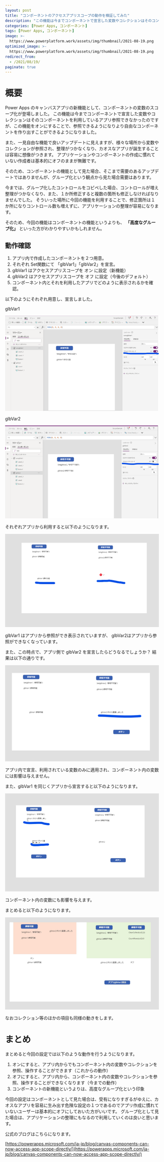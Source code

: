 ```yaml
---
layout: post
title: "コンポーネントのアクセスアプリスコープの動作を検証してみた"
description: "この機能は今までコンポーネントで宣言した変数やコレクションはそのコンポーネントを利用しているアプリ参照できなかったのですが、この機能をオンにすることで、参照できるようになりより自由なコンポーネントを作り出すことができるようになりました。"
categories: [Power Apps, コンポーネント]
tags: [Power Apps, コンポーネント]
image: >-
  https://www.powerplatform.work/assets/img/thumbnail/2021-08-19.png
optimized_image: >-
  https://www.powerplatform.work/assets/img/thumbnail/2021-08-19.png
redirect_from:
  - /2021/08/19/
paginate: true
---
```


# 概要

Power Apps のキャンバスアプリの新機能として、コンポーネントの変数のスコープ化が登場しました。
この機能は今までコンポーネントで宣言した変数やコレクションはそのコンポーネントを利用しているアプリ参照できなかったのですが、この機能をオンにすることで、参照できるようになりより自由なコンポーネントを作り出すことができるようになりました。

また、一見自由な機能で良いアップデートに見えますが、様々な場所から変数やコレクションが参照され、整理がつかなくなり、カオスなアプリが誕生することは容易に想像がつきます。
アプリケーションやコンポーネントの作成に慣れていない作成者は基本的にオフのままが無難です。

そのため、コンポーネントの機能として見た場合、そこまで需要のあるアップデートではありませんが、グループ化という観点から見た場合需要はあります。

今までは、グループ化したコントロールをコピペした場合、コントロールが増え整理がつかなくなり、また、１か所修正すると複数の箇所も修正しなければなりませんでした。
そういった場所に今回の機能を利用することで、修正箇所は１か所になりコントロール数も増えずに、アプリケーションの整理が容易になります。

そのため、今回の機能はコンポーネントの機能というよりも、 **「高度なグループ化」** といった方がわかりやすいかもしれません。

## 動作確認

1. アプリ内で作成したコンポーネントを２つ用意。
2. それぞれ Set関数にて 「glbVar1」「glbVar2」を宣言。
3. glbVar1 はアクセスアプリスコープを オン に設定（新機能）
4. glbVar2 はアクセスアプリスコープを オフ に設定（今後のデフォルト）
5. コンポーネント内とそれを利用したアプリでどのように表示されるかを確認。

以下のようにそれぞれ用意し、宣言しました。

glbVar1

<a class="post-image" href="/assets/blogpost/2021/2021-08-19-1.png">
<img itemprop="image" src="/assets/blogpost/2021/2021-08-19-1.png" alt="glbVar1" />
</a>
<br>

glbVar2

<a class="post-image" href="/assets/blogpost/2021/2021-08-19-2.png">
<img itemprop="image" src="/assets/blogpost/2021/2021-08-19-2.png" alt="glbVar2" />
</a>
<br>

それぞれアプリから利用すると以下のようになります。


<a class="post-image" href="/assets/blogpost/2021/2021-08-19-4.png">
<img itemprop="image" src="/assets/blogpost/2021/2021-08-19-4.png" alt="glbVar2" />
</a>
<br>

glbVar1 はアプリから参照ができ表示されていますが、 glbVar2はアプリから参照ができなくなっています。

また、この時点で、アプリ側で glbVar2 を宣言したらどうなるでしょうか？
結果は以下の通りです。

<a class="post-image" href="/assets/blogpost/2021/2021-08-19-5.png">
<img itemprop="image" src="/assets/blogpost/2021/2021-08-19-5.png" alt="glbVar2" />
</a>
<br>

アプリ内で宣言、利用されている変数のみに適用され、コンポーネント内の変数には影響は与えません。

また、glbVar1 を同じくアプリから宣言すると以下のようになります。

<a class="post-image" href="/assets/blogpost/2021/2021-08-19-6.png">
<img itemprop="image" src="/assets/blogpost/2021/2021-08-19-6.png" alt="glbVar2" />
</a>
<br>

コンポーネント内の変数にも影響を与えます。


まとめると以下のようになります。

<a class="post-image" href="/assets/blogpost/2021/2021-08-19-7.png">
<img itemprop="image" src="/assets/blogpost/2021/2021-08-19-7.png" alt="glbVar2" />
</a>
<br>

なおコレクション等のほかの項目も同様の動きをします。




# まとめ

まとめると今回の設定では以下のような動作を行うようになります。

1. オンにすると、アプリ内からでもコンポーネント内の変数やコレクションを参照、操作することができます（これからの動作）
2. オフにすると、アプリ内から、コンポーネント内の変数やコレクションを参照、操作することができなくなります（今までの動作）
3. コンポーネントの新機能というよりは、高度なグループ化という印象

今回の設定はコンポーネントとして見た場合は、受有になりすぎるがゆえに、カオスなアプリを容易に生み出す危険な設定の１つであるのでアプリ作成に慣れていないユーザーは基本的にオフにしておいた方がいいです。
グループ化として見た場合は、アプリケーションの整理にもなるので利用していくのは良いと思います。


公式のブログはこちらになります。

[https://powerapps.microsoft.com/ja-jp/blog/canvas-components-can-now-access-app-scope-directly/](https://powerapps.microsoft.com/ja-jp/blog/canvas-components-can-now-access-app-scope-directly/)
